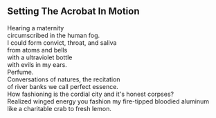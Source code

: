 Setting The Acrobat In Motion
-----------------------------
Hearing a maternity  
circumscribed in the human fog.  
I could form convict, throat, and saliva  
from atoms and bells  
with a ultraviolet bottle  
with evils in my ears.  
Perfume.  
Conversations of natures, the recitation  
of river banks we call perfect essence.  
How fashioning is the cordial city and it's honest corpses?  
Realized winged energy you fashion my fire-tipped bloodied aluminum  
like a charitable crab to fresh lemon.  
